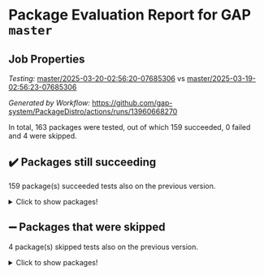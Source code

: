 # Package Evaluation Report for GAP `master`

## Job Properties

*Testing:* [master/2025-03-20-02:56:20-07685306](https://github.com/gap-system/PackageDistro/blob/data/reports/master/2025-03-20-02:56:20-07685306) vs [master/2025-03-19-02:56:23-07685306](https://github.com/gap-system/PackageDistro/blob/data/reports/master/2025-03-19-02:56:23-07685306)

*Generated by Workflow:* https://github.com/gap-system/PackageDistro/actions/runs/13960668270

In total, 163 packages were tested, out of which 159 succeeded, 0 failed and 4 were skipped.

## :heavy_check_mark: Packages still succeeding

159 package(s) succeeded tests also on the previous version.
<details><summary>Click to show packages!</summary>

- 4ti2interface 2024.11-01 [(success)](https://github.com/gap-system/PackageDistro/actions/runs/13960668270/job/39081474368)
- ace 5.6.2 [(success)](https://github.com/gap-system/PackageDistro/actions/runs/13960668270/job/39081474373)
- aclib 1.3.2 [(success)](https://github.com/gap-system/PackageDistro/actions/runs/13960668270/job/39081474370)
- agt 0.3.1 [(success)](https://github.com/gap-system/PackageDistro/actions/runs/13960668270/job/39081474361)
- alco 1.1.1 [(success)](https://github.com/gap-system/PackageDistro/actions/runs/13960668270/job/39081474404)
- alnuth 3.2.1 [(success)](https://github.com/gap-system/PackageDistro/actions/runs/13960668270/job/39081474364)
- anupq 3.3.1 [(success)](https://github.com/gap-system/PackageDistro/actions/runs/13960668270/job/39081474372)
- atlasrep 2.1.9 [(success)](https://github.com/gap-system/PackageDistro/actions/runs/13960668270/job/39081474380)
- autodoc 2023.06.19 [(success)](https://github.com/gap-system/PackageDistro/actions/runs/13960668270/job/39081474378)
- automata 1.16 [(success)](https://github.com/gap-system/PackageDistro/actions/runs/13960668270/job/39081474416)
- automgrp 1.3.3 [(success)](https://github.com/gap-system/PackageDistro/actions/runs/13960668270/job/39081474392)
- autpgrp 1.11 [(success)](https://github.com/gap-system/PackageDistro/actions/runs/13960668270/job/39081474429)
- cap 2025.02-02 [(success)](https://github.com/gap-system/PackageDistro/actions/runs/13960668270/job/39081474387)
- caratinterface 2.3.7 [(success)](https://github.com/gap-system/PackageDistro/actions/runs/13960668270/job/39081474386)
- cddinterface 2024.09.02 [(success)](https://github.com/gap-system/PackageDistro/actions/runs/13960668270/job/39081474388)
- circle 1.6.6 [(success)](https://github.com/gap-system/PackageDistro/actions/runs/13960668270/job/39081474385)
- classicpres 1.22 [(success)](https://github.com/gap-system/PackageDistro/actions/runs/13960668270/job/39081474384)
- cohomolo 1.6.11 [(success)](https://github.com/gap-system/PackageDistro/actions/runs/13960668270/job/39081474405)
- congruence 1.2.7 [(success)](https://github.com/gap-system/PackageDistro/actions/runs/13960668270/job/39081474406)
- corefreesub 0.6 [(success)](https://github.com/gap-system/PackageDistro/actions/runs/13960668270/job/39081474381)
- corelg 1.57 [(success)](https://github.com/gap-system/PackageDistro/actions/runs/13960668270/job/39081474398)
- crime 1.6 [(success)](https://github.com/gap-system/PackageDistro/actions/runs/13960668270/job/39081474393)
- crisp 1.4.6 [(success)](https://github.com/gap-system/PackageDistro/actions/runs/13960668270/job/39081474409)
- crypting 0.10.5 [(success)](https://github.com/gap-system/PackageDistro/actions/runs/13960668270/job/39081474414)
- cryst 4.1.27 [(success)](https://github.com/gap-system/PackageDistro/actions/runs/13960668270/job/39081474394)
- crystcat 1.1.10 [(success)](https://github.com/gap-system/PackageDistro/actions/runs/13960668270/job/39081474411)
- ctbllib 1.3.9 [(success)](https://github.com/gap-system/PackageDistro/actions/runs/13960668270/job/39081474389)
- cubefree 1.20 [(success)](https://github.com/gap-system/PackageDistro/actions/runs/13960668270/job/39081474403)
- curlinterface 2.4.0 [(success)](https://github.com/gap-system/PackageDistro/actions/runs/13960668270/job/39081474428)
- cvec 2.8.3 [(success)](https://github.com/gap-system/PackageDistro/actions/runs/13960668270/job/39081474410)
- datastructures 0.3.1 [(success)](https://github.com/gap-system/PackageDistro/actions/runs/13960668270/job/39081474402)
- deepthought 1.0.8 [(success)](https://github.com/gap-system/PackageDistro/actions/runs/13960668270/job/39081474422)
- design 1.8.2 [(success)](https://github.com/gap-system/PackageDistro/actions/runs/13960668270/job/39081474421)
- difsets 2.3.1 [(success)](https://github.com/gap-system/PackageDistro/actions/runs/13960668270/job/39081474431)
- digraphs 1.10.0 [(success)](https://github.com/gap-system/PackageDistro/actions/runs/13960668270/job/39081474448)
- edim 1.3.8 [(success)](https://github.com/gap-system/PackageDistro/actions/runs/13960668270/job/39081474415)
- example 4.4.0 [(success)](https://github.com/gap-system/PackageDistro/actions/runs/13960668270/job/39081474447)
- examplesforhomalg 2023.10-01 [(success)](https://github.com/gap-system/PackageDistro/actions/runs/13960668270/job/39081474425)
- factint 1.6.3 [(success)](https://github.com/gap-system/PackageDistro/actions/runs/13960668270/job/39081474427)
- ferret 1.0.14 [(success)](https://github.com/gap-system/PackageDistro/actions/runs/13960668270/job/39081474426)
- fga 1.5.0 [(success)](https://github.com/gap-system/PackageDistro/actions/runs/13960668270/job/39081474458)
- fining 1.5.6 [(success)](https://github.com/gap-system/PackageDistro/actions/runs/13960668270/job/39081474413)
- float 1.0.7 [(success)](https://github.com/gap-system/PackageDistro/actions/runs/13960668270/job/39081474412)
- format 1.4.4 [(success)](https://github.com/gap-system/PackageDistro/actions/runs/13960668270/job/39081474420)
- forms 1.2.12 [(success)](https://github.com/gap-system/PackageDistro/actions/runs/13960668270/job/39081474439)
- fplsa 1.2.6 [(success)](https://github.com/gap-system/PackageDistro/actions/runs/13960668270/job/39081474436)
- fr 2.4.13 [(success)](https://github.com/gap-system/PackageDistro/actions/runs/13960668270/job/39081474450)
- francy 2.0.3 [(success)](https://github.com/gap-system/PackageDistro/actions/runs/13960668270/job/39081474435)
- fwtree 1.3 [(success)](https://github.com/gap-system/PackageDistro/actions/runs/13960668270/job/39081474446)
- gapdoc 1.6.7 [(success)](https://github.com/gap-system/PackageDistro/actions/runs/13960668270/job/39081474449)
- gauss 2024.11-01 [(success)](https://github.com/gap-system/PackageDistro/actions/runs/13960668270/job/39081474473)
- gaussforhomalg 2024.08-01 [(success)](https://github.com/gap-system/PackageDistro/actions/runs/13960668270/job/39081474474)
- gbnp 1.1.0 [(success)](https://github.com/gap-system/PackageDistro/actions/runs/13960668270/job/39081474441)
- generalizedmorphismsforcap 2025.02-01 [(success)](https://github.com/gap-system/PackageDistro/actions/runs/13960668270/job/39081474453)
- genss 1.6.9 [(success)](https://github.com/gap-system/PackageDistro/actions/runs/13960668270/job/39081474459)
- gradedmodules 2024.12-01 [(success)](https://github.com/gap-system/PackageDistro/actions/runs/13960668270/job/39081474500)
- gradedringforhomalg 2024.07-01 [(success)](https://github.com/gap-system/PackageDistro/actions/runs/13960668270/job/39081474478)
- grape 4.9.2 [(success)](https://github.com/gap-system/PackageDistro/actions/runs/13960668270/job/39081474517)
- groupoids 1.76 [(success)](https://github.com/gap-system/PackageDistro/actions/runs/13960668270/job/39081474470)
- grpconst 2.6.5 [(success)](https://github.com/gap-system/PackageDistro/actions/runs/13960668270/job/39081474454)
- guarana 0.96.3 [(success)](https://github.com/gap-system/PackageDistro/actions/runs/13960668270/job/39081474472)
- guava 3.20 [(success)](https://github.com/gap-system/PackageDistro/actions/runs/13960668270/job/39081474457)
- hap 1.66 [(success)](https://github.com/gap-system/PackageDistro/actions/runs/13960668270/job/39081474521)
- hapcryst 0.1.15 [(success)](https://github.com/gap-system/PackageDistro/actions/runs/13960668270/job/39081474462)
- hecke 1.5.4 [(success)](https://github.com/gap-system/PackageDistro/actions/runs/13960668270/job/39081474464)
- help 4.0 [(success)](https://github.com/gap-system/PackageDistro/actions/runs/13960668270/job/39081474480)
- homalg 2024.01-01 [(success)](https://github.com/gap-system/PackageDistro/actions/runs/13960668270/job/39081474489)
- homalgtocas 2023.11-01 [(success)](https://github.com/gap-system/PackageDistro/actions/runs/13960668270/job/39081474466)
- ibnp 0.15 [(success)](https://github.com/gap-system/PackageDistro/actions/runs/13960668270/job/39081474509)
- idrel 2.48 [(success)](https://github.com/gap-system/PackageDistro/actions/runs/13960668270/job/39081474467)
- images 1.3.3 [(success)](https://github.com/gap-system/PackageDistro/actions/runs/13960668270/job/39081474461)
- intpic 0.4.0 [(success)](https://github.com/gap-system/PackageDistro/actions/runs/13960668270/job/39081474490)
- io 4.9.1 [(success)](https://github.com/gap-system/PackageDistro/actions/runs/13960668270/job/39081474468)
- io_forhomalg 2023.02-04 [(success)](https://github.com/gap-system/PackageDistro/actions/runs/13960668270/job/39081474469)
- irredsol 1.4.4 [(success)](https://github.com/gap-system/PackageDistro/actions/runs/13960668270/job/39081474479)
- json 2.2.2 [(success)](https://github.com/gap-system/PackageDistro/actions/runs/13960668270/job/39081474475)
- jupyterkernel 1.5.1 [(success)](https://github.com/gap-system/PackageDistro/actions/runs/13960668270/job/39081474485)
- jupyterviz 1.5.6 [(success)](https://github.com/gap-system/PackageDistro/actions/runs/13960668270/job/39081474523)
- kan 1.37 [(success)](https://github.com/gap-system/PackageDistro/actions/runs/13960668270/job/39081474476)
- kbmag 1.5.11 [(success)](https://github.com/gap-system/PackageDistro/actions/runs/13960668270/job/39081474510)
- laguna 3.9.7 [(success)](https://github.com/gap-system/PackageDistro/actions/runs/13960668270/job/39081474498)
- liealgdb 2.2.1 [(success)](https://github.com/gap-system/PackageDistro/actions/runs/13960668270/job/39081474487)
- liepring 2.9.1 [(success)](https://github.com/gap-system/PackageDistro/actions/runs/13960668270/job/39081474491)
- liering 2.4.2 [(success)](https://github.com/gap-system/PackageDistro/actions/runs/13960668270/job/39081474488)
- linearalgebraforcap 2025.02-01 [(success)](https://github.com/gap-system/PackageDistro/actions/runs/13960668270/job/39081474492)
- lins 0.9 [(success)](https://github.com/gap-system/PackageDistro/actions/runs/13960668270/job/39081474486)
- localizeringforhomalg 2023.10-01 [(success)](https://github.com/gap-system/PackageDistro/actions/runs/13960668270/job/39081474511)
- loops 3.4.4 [(success)](https://github.com/gap-system/PackageDistro/actions/runs/13960668270/job/39081474484)
- lpres 1.1.1 [(success)](https://github.com/gap-system/PackageDistro/actions/runs/13960668270/job/39081474516)
- majoranaalgebras 1.5.2 [(success)](https://github.com/gap-system/PackageDistro/actions/runs/13960668270/job/39081474513)
- mapclass 1.4.6 [(success)](https://github.com/gap-system/PackageDistro/actions/runs/13960668270/job/39081474514)
- matgrp 0.71 [(success)](https://github.com/gap-system/PackageDistro/actions/runs/13960668270/job/39081474520)
- matricesforhomalg 2024.11-02 [(success)](https://github.com/gap-system/PackageDistro/actions/runs/13960668270/job/39081474504)
- modisom 3.0.0 [(success)](https://github.com/gap-system/PackageDistro/actions/runs/13960668270/job/39081474507)
- modulepresentationsforcap 2024.09-02 [(success)](https://github.com/gap-system/PackageDistro/actions/runs/13960668270/job/39081474502)
- modules 2024.12-01 [(success)](https://github.com/gap-system/PackageDistro/actions/runs/13960668270/job/39081474527)
- monoidalcategories 2025.01-02 [(success)](https://github.com/gap-system/PackageDistro/actions/runs/13960668270/job/39081474537)
- nconvex 2024.12-01 [(success)](https://github.com/gap-system/PackageDistro/actions/runs/13960668270/job/39081474525)
- nilmat 1.4.2 [(success)](https://github.com/gap-system/PackageDistro/actions/runs/13960668270/job/39081474544)
- nock 1.5 [(success)](https://github.com/gap-system/PackageDistro/actions/runs/13960668270/job/39081474532)
- normalizinterface 1.3.7 [(success)](https://github.com/gap-system/PackageDistro/actions/runs/13960668270/job/39081474526)
- nq 2.5.11 [(success)](https://github.com/gap-system/PackageDistro/actions/runs/13960668270/job/39081474554)
- numericalsgps 1.4.0 [(success)](https://github.com/gap-system/PackageDistro/actions/runs/13960668270/job/39081474518)
- openmath 11.5.3 [(success)](https://github.com/gap-system/PackageDistro/actions/runs/13960668270/job/39081474534)
- orb 5.0.0 [(success)](https://github.com/gap-system/PackageDistro/actions/runs/13960668270/job/39081474519)
- packagemanager 1.6.1 [(success)](https://github.com/gap-system/PackageDistro/actions/runs/13960668270/job/39081474546)
- patternclass 2.4.5 [(success)](https://github.com/gap-system/PackageDistro/actions/runs/13960668270/job/39081474515)
- permut 2.0.5 [(success)](https://github.com/gap-system/PackageDistro/actions/runs/13960668270/job/39081474539)
- polenta 1.3.10 [(success)](https://github.com/gap-system/PackageDistro/actions/runs/13960668270/job/39081474555)
- polymaking 0.8.7 [(success)](https://github.com/gap-system/PackageDistro/actions/runs/13960668270/job/39081474530)
- primgrp 3.4.4 [(success)](https://github.com/gap-system/PackageDistro/actions/runs/13960668270/job/39081474529)
- profiling 2.6.0 [(success)](https://github.com/gap-system/PackageDistro/actions/runs/13960668270/job/39081474535)
- qdistrnd 0.9.5 [(success)](https://github.com/gap-system/PackageDistro/actions/runs/13960668270/job/39081474543)
- qpa 1.35 [(success)](https://github.com/gap-system/PackageDistro/actions/runs/13960668270/job/39081474533)
- quagroup 1.8.4 [(success)](https://github.com/gap-system/PackageDistro/actions/runs/13960668270/job/39081474559)
- radiroot 2.9 [(success)](https://github.com/gap-system/PackageDistro/actions/runs/13960668270/job/39081474531)
- rcwa 4.7.1 [(success)](https://github.com/gap-system/PackageDistro/actions/runs/13960668270/job/39081474557)
- rds 1.8 [(success)](https://github.com/gap-system/PackageDistro/actions/runs/13960668270/job/39081474564)
- recog 1.4.4 [(success)](https://github.com/gap-system/PackageDistro/actions/runs/13960668270/job/39081474549)
- repndecomp 1.3.0 [(success)](https://github.com/gap-system/PackageDistro/actions/runs/13960668270/job/39081474550)
- repsn 3.1.2 [(success)](https://github.com/gap-system/PackageDistro/actions/runs/13960668270/job/39081474552)
- resclasses 4.7.3 [(success)](https://github.com/gap-system/PackageDistro/actions/runs/13960668270/job/39081474548)
- ringsforhomalg 2024.11-02 [(success)](https://github.com/gap-system/PackageDistro/actions/runs/13960668270/job/39081474540)
- sco 2023.08-01 [(success)](https://github.com/gap-system/PackageDistro/actions/runs/13960668270/job/39081474545)
- scscp 2.4.3 [(success)](https://github.com/gap-system/PackageDistro/actions/runs/13960668270/job/39081474568)
- semigroups 5.5.0 [(success)](https://github.com/gap-system/PackageDistro/actions/runs/13960668270/job/39081474538)
- sglppow 2.4 [(success)](https://github.com/gap-system/PackageDistro/actions/runs/13960668270/job/39081474558)
- sgpviz 0.999.6 [(success)](https://github.com/gap-system/PackageDistro/actions/runs/13960668270/job/39081474566)
- simpcomp 2.1.14 [(success)](https://github.com/gap-system/PackageDistro/actions/runs/13960668270/job/39081474578)
- singular 2024.06.03 [(success)](https://github.com/gap-system/PackageDistro/actions/runs/13960668270/job/39081474570)
- sl2reps 1.1 [(success)](https://github.com/gap-system/PackageDistro/actions/runs/13960668270/job/39081474569)
- sla 1.6.2 [(success)](https://github.com/gap-system/PackageDistro/actions/runs/13960668270/job/39081474556)
- smallantimagmas 0.3.0 [(success)](https://github.com/gap-system/PackageDistro/actions/runs/13960668270/job/39081474575)
- smallgrp 1.5.4 [(success)](https://github.com/gap-system/PackageDistro/actions/runs/13960668270/job/39081474565)
- smallsemi 0.7.2 [(success)](https://github.com/gap-system/PackageDistro/actions/runs/13960668270/job/39081474601)
- sonata 2.9.6 [(success)](https://github.com/gap-system/PackageDistro/actions/runs/13960668270/job/39081474561)
- sophus 1.27 [(success)](https://github.com/gap-system/PackageDistro/actions/runs/13960668270/job/39081474574)
- sotgrps 1.3 [(success)](https://github.com/gap-system/PackageDistro/actions/runs/13960668270/job/39081474585)
- spinsym 1.5.2 [(success)](https://github.com/gap-system/PackageDistro/actions/runs/13960668270/job/39081474562)
- standardff 1.0 [(success)](https://github.com/gap-system/PackageDistro/actions/runs/13960668270/job/39081474586)
- symbcompcc 1.3.2 [(success)](https://github.com/gap-system/PackageDistro/actions/runs/13960668270/job/39081474580)
- thelma 1.3 [(success)](https://github.com/gap-system/PackageDistro/actions/runs/13960668270/job/39081474583)
- tomlib 1.2.11 [(success)](https://github.com/gap-system/PackageDistro/actions/runs/13960668270/job/39081474571)
- toolsforhomalg 2024.09-01 [(success)](https://github.com/gap-system/PackageDistro/actions/runs/13960668270/job/39081474589)
- toric 1.9.6 [(success)](https://github.com/gap-system/PackageDistro/actions/runs/13960668270/job/39081474591)
- transgrp 3.6.5 [(success)](https://github.com/gap-system/PackageDistro/actions/runs/13960668270/job/39081474572)
- typeset 1.2.2 [(success)](https://github.com/gap-system/PackageDistro/actions/runs/13960668270/job/39081474584)
- ugaly 4.1.3 [(success)](https://github.com/gap-system/PackageDistro/actions/runs/13960668270/job/39081474587)
- unipot 1.6 [(success)](https://github.com/gap-system/PackageDistro/actions/runs/13960668270/job/39081474590)
- unitlib 4.2.0 [(success)](https://github.com/gap-system/PackageDistro/actions/runs/13960668270/job/39081474577)
- utils 0.85 [(success)](https://github.com/gap-system/PackageDistro/actions/runs/13960668270/job/39081474594)
- uuid 0.7 [(success)](https://github.com/gap-system/PackageDistro/actions/runs/13960668270/job/39081474604)
- walrus 0.9991 [(success)](https://github.com/gap-system/PackageDistro/actions/runs/13960668270/job/39081474607)
- wedderga 4.10.5 [(success)](https://github.com/gap-system/PackageDistro/actions/runs/13960668270/job/39081474600)
- wpe 0.8 [(success)](https://github.com/gap-system/PackageDistro/actions/runs/13960668270/job/39081474615)
- xmod 2.92 [(success)](https://github.com/gap-system/PackageDistro/actions/runs/13960668270/job/39081474612)
- xmodalg 1.23 [(success)](https://github.com/gap-system/PackageDistro/actions/runs/13960668270/job/39081474602)
- yangbaxter 0.10.6 [(success)](https://github.com/gap-system/PackageDistro/actions/runs/13960668270/job/39081474593)
- zeromqinterface 0.16 [(success)](https://github.com/gap-system/PackageDistro/actions/runs/13960668270/job/39081474599)
</details>

## :heavy_minus_sign: Packages that were skipped

4 package(s) skipped tests also on the previous version.
<details><summary>Click to show packages!</summary>

- browse 1.8.21 [(skipped)](https://github.com/gap-system/PackageDistro/actions/runs/13960668270/job/39081246993)
- itc 1.5.1 [(skipped)](https://github.com/gap-system/PackageDistro/actions/runs/13960668270/job/39081246993)
- polycyclic 2.16 [(skipped)](https://github.com/gap-system/PackageDistro/actions/runs/13960668270/job/39081246993)
- xgap 4.32 [(skipped)](https://github.com/gap-system/PackageDistro/actions/runs/13960668270/job/39081246993)
</details>

